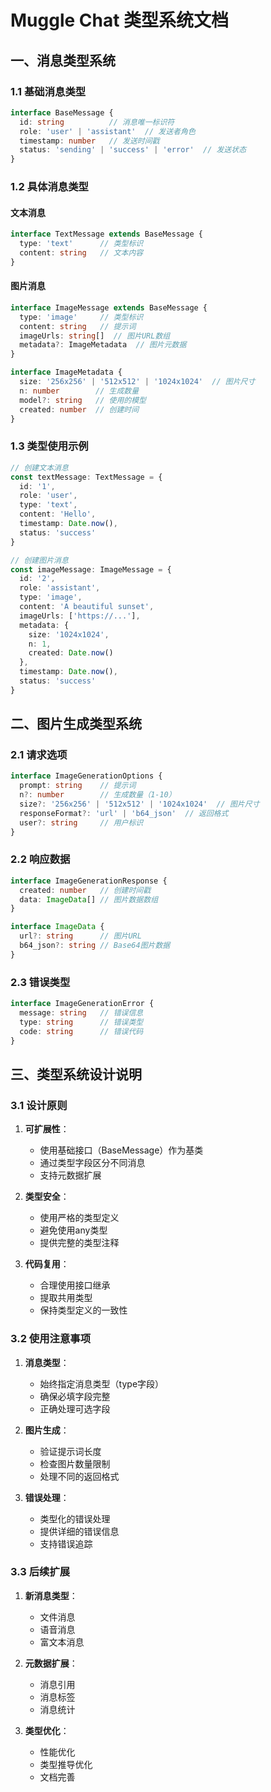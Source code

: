 # Muggle Chat 类型系统文档

## 一、消息类型系统

### 1.1 基础消息类型
```typescript
interface BaseMessage {
  id: string          // 消息唯一标识符
  role: 'user' | 'assistant'  // 发送者角色
  timestamp: number   // 发送时间戳
  status: 'sending' | 'success' | 'error'  // 发送状态
}
```

### 1.2 具体消息类型

#### 文本消息
```typescript
interface TextMessage extends BaseMessage {
  type: 'text'      // 类型标识
  content: string   // 文本内容
}
```

#### 图片消息
```typescript
interface ImageMessage extends BaseMessage {
  type: 'image'     // 类型标识
  content: string   // 提示词
  imageUrls: string[]  // 图片URL数组
  metadata?: ImageMetadata  // 图片元数据
}

interface ImageMetadata {
  size: '256x256' | '512x512' | '1024x1024'  // 图片尺寸
  n: number        // 生成数量
  model?: string   // 使用的模型
  created: number  // 创建时间
}
```

### 1.3 类型使用示例
```typescript
// 创建文本消息
const textMessage: TextMessage = {
  id: '1',
  role: 'user',
  type: 'text',
  content: 'Hello',
  timestamp: Date.now(),
  status: 'success'
}

// 创建图片消息
const imageMessage: ImageMessage = {
  id: '2',
  role: 'assistant',
  type: 'image',
  content: 'A beautiful sunset',
  imageUrls: ['https://...'],
  metadata: {
    size: '1024x1024',
    n: 1,
    created: Date.now()
  },
  timestamp: Date.now(),
  status: 'success'
}
```

## 二、图片生成类型系统

### 2.1 请求选项
```typescript
interface ImageGenerationOptions {
  prompt: string    // 提示词
  n?: number        // 生成数量（1-10）
  size?: '256x256' | '512x512' | '1024x1024'  // 图片尺寸
  responseFormat?: 'url' | 'b64_json'  // 返回格式
  user?: string     // 用户标识
}
```

### 2.2 响应数据
```typescript
interface ImageGenerationResponse {
  created: number   // 创建时间戳
  data: ImageData[] // 图片数据数组
}

interface ImageData {
  url?: string      // 图片URL
  b64_json?: string // Base64图片数据
}
```

### 2.3 错误类型
```typescript
interface ImageGenerationError {
  message: string   // 错误信息
  type: string      // 错误类型
  code: string      // 错误代码
}
```

## 三、类型系统设计说明

### 3.1 设计原则
1. **可扩展性**：
   - 使用基础接口（BaseMessage）作为基类
   - 通过类型字段区分不同消息
   - 支持元数据扩展

2. **类型安全**：
   - 使用严格的类型定义
   - 避免使用any类型
   - 提供完整的类型注释

3. **代码复用**：
   - 合理使用接口继承
   - 提取共用类型
   - 保持类型定义的一致性

### 3.2 使用注意事项
1. **消息类型**：
   - 始终指定消息类型（type字段）
   - 确保必填字段完整
   - 正确处理可选字段

2. **图片生成**：
   - 验证提示词长度
   - 检查图片数量限制
   - 处理不同的返回格式

3. **错误处理**：
   - 类型化的错误处理
   - 提供详细的错误信息
   - 支持错误追踪

### 3.3 后续扩展
1. **新消息类型**：
   - 文件消息
   - 语音消息
   - 富文本消息

2. **元数据扩展**：
   - 消息引用
   - 消息标签
   - 消息统计

3. **类型优化**：
   - 性能优化
   - 类型推导优化
   - 文档完善 